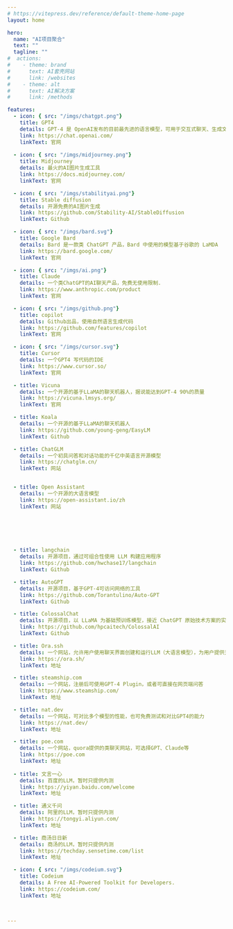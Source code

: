 ```yaml
---
# https://vitepress.dev/reference/default-theme-home-page
layout: home

hero:
  name: "AI项目聚合"
  text: ""
  tagline: ""
#  actions:
#    - theme: brand
#      text: AI套壳网站
#      link: /websites
#    - theme: alt
#      text: AI解决方案
#      link: /methods

features:
  - icon: { src: "/imgs/chatgpt.png"}
    title: GPT4
    details: GPT-4 是 OpenAI发布的目前最先进的语言模型，可用于交互式聊天、生成文本。
    link: https://chat.openai.com/
    linkText: 官网
    
  - icon: { src: "/imgs/midjourney.png"}
    title: Midjourney
    details: 最火的AI图片生成工具
    link: https://docs.midjourney.com/
    linkText: 官网

  - icon: { src: "/imgs/stabilityai.png"}
    title: Stable diffusion
    details: 开源免费的AI图片生成
    link: https://github.com/Stability-AI/StableDiffusion
    linkText: Github

  - icon: { src: "/imgs/bard.svg"}
    title: Google Bard
    details: Bard 是一款类 ChatGPT 产品，Bard 中使用的模型基于谷歌的 LaMDA
    link: https://bard.google.com/
    linkText: 官网

  - icon: { src: "/imgs/ai.png"}
    title: Claude
    details: 一个类ChatGPT的AI聊天产品，免费无使用限制.
    link: https://www.anthropic.com/product
    linkText: 官网

  - icon: { src: "/imgs/github.png"}
    title: copilot
    details: Github出品，使用自然语言生成代码
    link: https://github.com/features/copilot
    linkText: 官网

  - icon: { src: "/imgs/cursor.svg"}
    title: Cursor
    details: 一个GPT4 写代码的IDE
    link: https://www.cursor.so/
    linkText: 官网

  - title: Vicuna
    details: 一个开源的基于LLaMA的聊天机器人，据说能达到GPT-4 90%的质量
    link: https://vicuna.lmsys.org/
    linkText: 官网

  - title: Koala
    details: 一个开源的基于LLaMA的聊天机器人
    link: https://github.com/young-geng/EasyLM
    linkText: Github

  - title: ChatGLM
    details: 一个初具问答和对话功能的千亿中英语言开源模型
    link: https://chatglm.cn/
    linkText: 网站


  - title: Open Assistant
    details: 一个开源的大语言模型
    link: https://open-assistant.io/zh
    linkText: 网站

  

  


  - title: langchain
    details: 开源项目，通过可组合性使用 LLM 构建应用程序
    link: https://github.com/hwchase17/langchain
    linkText: Github

  - title: AutoGPT
    details: 开源项目，基于GPT-4可访问网络的工具
    link: https://github.com/Torantulino/Auto-GPT
    linkText: Github

  - title: ColossalChat
    details: 开源项目，以 LLaMA 为基础预训练模型，接近 ChatGPT 原始技术方案的实用开源项目
    link: https://github.com/hpcaitech/ColossalAI
    linkText: Github

  - title: Ora.ssh 
    details: 一个网站，允许用户使用聊天界面创建和运行LLM（大语言模型），为用户提供无限制访问GPT-4的能力，可以用来写文章、摘要、诗歌、代码等
    link: https://ora.sh/
    linkText: 地址

  - title: steamship.com 
    details: 一个网站，注册后可使用GPT-4 Plugin，或者可直接在网页端问答
    link: https://www.steamship.com/
    linkText: 地址

  - title: nat.dev
    details: 一个网站，可对比多个模型的性能，也可免费测试和对比GPT4的能力
    link: https://nat.dev/
    linkText: 地址

  - title: poe.com
    details: 一个网站，quora提供的类聊天网站，可选择GPT、Claude等
    link: https://poe.com
    linkText: 地址
  
  - title: 文言一心
    details: 百度的LLM，暂时只提供内测
    link: https://yiyan.baidu.com/welcome
    linkText: 地址

  - title: 通义千问
    details: 阿里的LLM，暂时只提供内测
    link: https://tongyi.aliyun.com/
    linkText: 地址

  - title: 商汤日日新
    details: 商汤的LLM，暂时只提供内测
    link: https://techday.sensetime.com/list
    linkText: 地址

  - icon: { src: "/imgs/codeium.svg"}
    title: Codeium
    details: A Free AI-Powered Toolkit for Developers.
    link: https://codeium.com/
    linkText: 地址

  

---
```


